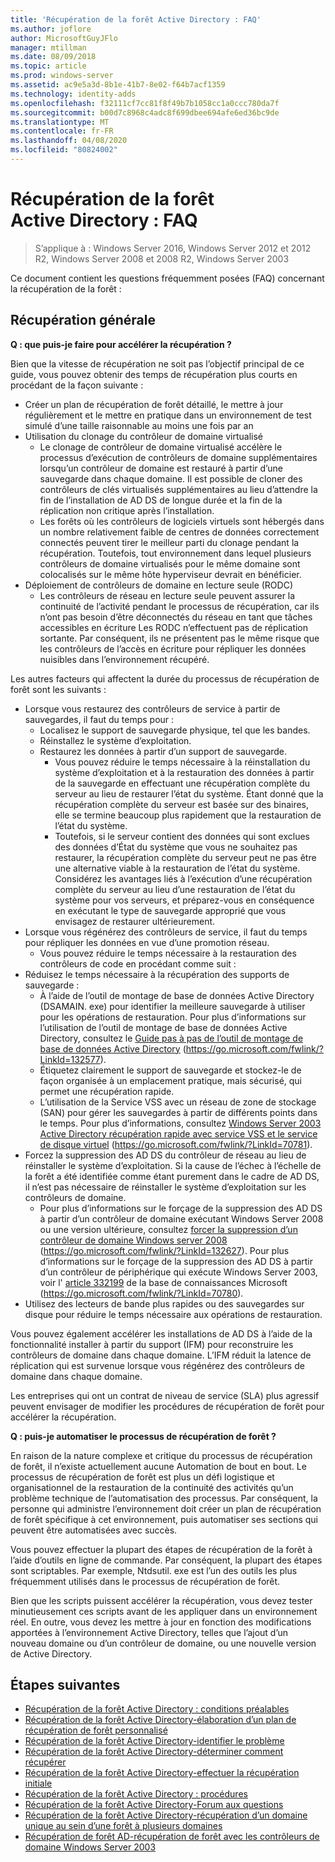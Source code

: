 ```yaml
---
title: 'Récupération de la forêt Active Directory : FAQ'
ms.author: joflore
author: MicrosoftGuyJFlo
manager: mtillman
ms.date: 08/09/2018
ms.topic: article
ms.prod: windows-server
ms.assetid: ac9e5a3d-8b1e-41b7-8e02-f64b7acf1359
ms.technology: identity-adds
ms.openlocfilehash: f32111cf7cc81f8f49b7b1058cc1a0ccc780da7f
ms.sourcegitcommit: b00d7c8968c4adc8f699dbee694afe6ed36bc9de
ms.translationtype: MT
ms.contentlocale: fr-FR
ms.lasthandoff: 04/08/2020
ms.locfileid: "80824002"
---
```

# <a name="ad-forest-recovery---faq"></a>Récupération de la forêt Active Directory : FAQ

>S’applique à : Windows Server 2016, Windows Server 2012 et 2012 R2, Windows Server 2008 et 2008 R2, Windows Server 2003

Ce document contient les questions fréquemment posées (FAQ) concernant la récupération de la forêt :  

## <a name="general-recovery"></a>Récupération générale

**Q : que puis-je faire pour accélérer la récupération ?**

Bien que la vitesse de récupération ne soit pas l’objectif principal de ce guide, vous pouvez obtenir des temps de récupération plus courts en procédant de la façon suivante :  
  
- Créer un plan de récupération de forêt détaillé, le mettre à jour régulièrement et le mettre en pratique dans un environnement de test simulé d’une taille raisonnable au moins une fois par an  
- Utilisation du clonage du contrôleur de domaine virtualisé  
   - Le clonage de contrôleur de domaine virtualisé accélère le processus d’exécution de contrôleurs de domaine supplémentaires lorsqu’un contrôleur de domaine est restauré à partir d’une sauvegarde dans chaque domaine. Il est possible de cloner des contrôleurs de clés virtualisés supplémentaires au lieu d’attendre la fin de l’installation de AD DS de longue durée et la fin de la réplication non critique après l’installation.  
   - Les forêts où les contrôleurs de logiciels virtuels sont hébergés dans un nombre relativement faible de centres de données correctement connectés peuvent tirer le meilleur parti du clonage pendant la récupération. Toutefois, tout environnement dans lequel plusieurs contrôleurs de domaine virtualisés pour le même domaine sont colocalisés sur le même hôte hyperviseur devrait en bénéficier.  
- Déploiement de contrôleurs de domaine en lecture seule (RODC)  
   - Les contrôleurs de réseau en lecture seule peuvent assurer la continuité de l’activité pendant le processus de récupération, car ils n’ont pas besoin d’être déconnectés du réseau en tant que tâches accessibles en écriture Les RODC n’effectuent pas de réplication sortante. Par conséquent, ils ne présentent pas le même risque que les contrôleurs de l’accès en écriture pour répliquer les données nuisibles dans l’environnement récupéré.  
  
Les autres facteurs qui affectent la durée du processus de récupération de forêt sont les suivants :  
  
- Lorsque vous restaurez des contrôleurs de service à partir de sauvegardes, il faut du temps pour :  
   - Localisez le support de sauvegarde physique, tel que les bandes.  
   - Réinstallez le système d’exploitation.  
   - Restaurez les données à partir d’un support de sauvegarde.  
      - Vous pouvez réduire le temps nécessaire à la réinstallation du système d’exploitation et à la restauration des données à partir de la sauvegarde en effectuant une récupération complète du serveur au lieu de restaurer l’état du système. Étant donné que la récupération complète du serveur est basée sur des binaires, elle se termine beaucoup plus rapidement que la restauration de l’état du système.  
      - Toutefois, si le serveur contient des données qui sont exclues des données d’État du système que vous ne souhaitez pas restaurer, la récupération complète du serveur peut ne pas être une alternative viable à la restauration de l’état du système. Considérez les avantages liés à l’exécution d’une récupération complète du serveur au lieu d’une restauration de l’état du système pour vos serveurs, et préparez-vous en conséquence en exécutant le type de sauvegarde approprié que vous envisagez de restaurer ultérieurement.  
- Lorsque vous régénérez des contrôleurs de service, il faut du temps pour répliquer les données en vue d’une promotion réseau.  
   - Vous pouvez réduire le temps nécessaire à la restauration des contrôleurs de code en procédant comme suit :  
- Réduisez le temps nécessaire à la récupération des supports de sauvegarde :  
   - À l’aide de l’outil de montage de base de données Active Directory (DSAMAIN. exe) pour identifier la meilleure sauvegarde à utiliser pour les opérations de restauration. Pour plus d’informations sur l’utilisation de l’outil de montage de base de données Active Directory, consultez le [Guide pas à pas de l’outil de montage de base de données Active Directory](https://go.microsoft.com/fwlink/?LinkId=132577) (https://go.microsoft.com/fwlink/?LinkId=132577).  
   - Étiquetez clairement le support de sauvegarde et stockez-le de façon organisée à un emplacement pratique, mais sécurisé, qui permet une récupération rapide.  
   - L’utilisation de la Service VSS avec un réseau de zone de stockage (SAN) pour gérer les sauvegardes à partir de différents points dans le temps. Pour plus d’informations, consultez [Windows Server 2003 Active Directory récupération rapide avec service VSS et le service de disque virtuel](https://go.microsoft.com/fwlink/?LinkId=70781) (https://go.microsoft.com/fwlink/?LinkId=70781).  
- Forcez la suppression des AD DS du contrôleur de réseau au lieu de réinstaller le système d’exploitation. Si la cause de l’échec à l’échelle de la forêt a été identifiée comme étant purement dans le cadre de AD DS, il n’est pas nécessaire de réinstaller le système d’exploitation sur les contrôleurs de domaine.  
   - Pour plus d’informations sur le forçage de la suppression des AD DS à partir d’un contrôleur de domaine exécutant Windows Server 2008 ou une version ultérieure, consultez [forcer la suppression d’un contrôleur de domaine Windows server 2008](https://go.microsoft.com/fwlink/?LinkId=132627) (https://go.microsoft.com/fwlink/?LinkId=132627). Pour plus d’informations sur le forçage de la suppression des AD DS à partir d’un contrôleur de périphérique qui exécute Windows Server 2003, voir l' [article 332199](https://go.microsoft.com/fwlink/?LinkId=70780) de la base de connaissances Microsoft (https://go.microsoft.com/fwlink/?LinkId=70780).  
- Utilisez des lecteurs de bande plus rapides ou des sauvegardes sur disque pour réduire le temps nécessaire aux opérations de restauration.  
  
Vous pouvez également accélérer les installations de AD DS à l’aide de la fonctionnalité installer à partir du support (IFM) pour reconstruire les contrôleurs de domaine dans chaque domaine. L’IFM réduit la latence de réplication qui est survenue lorsque vous régénérez des contrôleurs de domaine dans chaque domaine.  
  
Les entreprises qui ont un contrat de niveau de service (SLA) plus agressif peuvent envisager de modifier les procédures de récupération de forêt pour accélérer la récupération.  
  
**Q : puis-je automatiser le processus de récupération de forêt ?**

En raison de la nature complexe et critique du processus de récupération de forêt, il n’existe actuellement aucune Automation de bout en bout. Le processus de récupération de forêt est plus un défi logistique et organisationnel de la restauration de la continuité des activités qu’un problème technique de l’automatisation des processus. Par conséquent, la personne qui administre l’environnement doit créer un plan de récupération de forêt spécifique à cet environnement, puis automatiser ses sections qui peuvent être automatisées avec succès.  
  
Vous pouvez effectuer la plupart des étapes de récupération de la forêt à l’aide d’outils en ligne de commande. Par conséquent, la plupart des étapes sont scriptables. Par exemple, Ntdsutil. exe est l’un des outils les plus fréquemment utilisés dans le processus de récupération de forêt.  
  
Bien que les scripts puissent accélérer la récupération, vous devez tester minutieusement ces scripts avant de les appliquer dans un environnement réel. En outre, vous devez les mettre à jour en fonction des modifications apportées à l’environnement Active Directory, telles que l’ajout d’un nouveau domaine ou d’un contrôleur de domaine, ou une nouvelle version de Active Directory.

## <a name="next-steps"></a>Étapes suivantes

- [Récupération de la forêt Active Directory : conditions préalables](AD-Forest-Recovery-Prerequisties.md)  
- [Récupération de la forêt Active Directory-élaboration d’un plan de récupération de forêt personnalisé](AD-Forest-Recovery-Devising-a-Plan.md)  
- [Récupération de la forêt Active Directory-identifier le problème](AD-Forest-Recovery-Identify-the-Problem.md)
- [Récupération de la forêt Active Directory-déterminer comment récupérer](AD-Forest-Recovery-Determine-how-to-Recover.md)
- [Récupération de la forêt Active Directory-effectuer la récupération initiale](AD-Forest-Recovery-Perform-initial-recovery.md)  
- [Récupération de la forêt Active Directory : procédures](AD-Forest-Recovery-Procedures.md)  
- [Récupération de la forêt Active Directory-Forum aux questions](AD-Forest-Recovery-FAQ.md)  
- [Récupération de la forêt Active Directory-récupération d’un domaine unique au sein d’une forêt à plusieurs domaines](AD-Forest-Recovery-Single-Domain-in-Multidomain-Recovery.md)  
- [Récupération de forêt AD-récupération de forêt avec les contrôleurs de domaine Windows Server 2003](AD-Forest-Recovery-Windows-Server-2003.md)  
